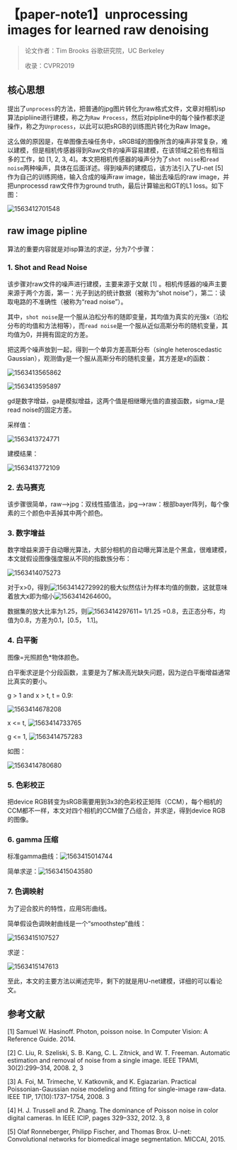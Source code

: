 # 【paper-note1】unprocessing images for learned raw denoising

> 论文作者：Tim Brooks 谷歌研究院，UC Berkeley
>
> 收录：CVPR2019

## 核心思想

提出了`unprocess`的方法，把普通的jpg图片转化为raw格式文件，文章对相机isp算法pipliine进行建模，称之为`Raw Process`，然后对pipline中的每个操作都求逆操作，称之为`Unprocess`，以此可以把sRGB的训练图片转化为Raw Image。

这么做的原因是，在单图像去噪任务中，sRGB域的图像所含的噪声非常复杂，难以建模，但是相机传感器得到Raw文件的噪声容易建模，在该领域之前也有相当多的工作，如 [1, 2, 3, 4]。本文把相机传感器的噪声分为了`shot noise`和`read noise`两种噪声，具体在后面详述。得到噪声的建模后，该方法引入了U-net [5] 作为自己的训练网络，输入合成的噪声raw image，输出去噪后的raw image，并把unprocessd raw文件作为ground truth，最后计算输出和GT的L1 loss。如下图：

![1563412701548](.\images\paper-note1\1563412701548.png)

## raw image pipline

算法的重要内容就是对isp算法的求逆，分为7个步骤：

### 1. Shot and Read Noise

该步骤对raw文件的噪声进行建模，主要来源于文献 [1] 。相机传感器的噪声主要来源于两个方面，第一：光子到达的统计数据（被称为“shot noise”），第二：读取电路的不准确性（被称为“read noise”）。

其中，`shot noise`是一个服从泊松分布的随即变量，其均值为真实的光强x（泊松分布的均值和方法相等），而`read noise`是一个服从近似高斯分布的随机变量，其均值为0，并拥有固定的方差。

把这两个噪声放到一起，得到一个单异方差高斯分布（single heteroscedastic Gaussian），观测值y是一个服从高斯分布的随机变量，其方差是x的函数：

![1563413565862](.\images\paper-note1\1563413565862.png)

![1563413595897](.\images\paper-note1\1563413595897.png)

gd是数字增益，ga是模拟增益，这两个值是相继曝光值的直接函数，sigma_r是read noise的固定方差。

采样值：

![1563413724771](.\images\paper-note1\1563413724771.png)

建模结果：

![1563413772109](.\images\paper-note1\1563413772109.png)

### 2. 去马赛克

该步骤很简单，raw—>jpg：双线性插值法，jpg—>raw：根部bayer阵列，每个像素的三个颜色中丢掉其中两个颜色。

### 3. 数字增益

数字增益来源于自动曝光算法，大部分相机的自动曝光算法是个黑盒，很难建模，本文就假设图像强度服从不同的指数族分布：

![1563414075273](.\images\paper-note1\1563414075273.png)

对于x>0，得到![1563414272992](.\images\paper-note1\1563414272992.png)的极大似然估计为样本均值的倒数，这就意味着放大x即为缩小![1563414264600](.\images\paper-note1\1563414264600.png)。

数据集的放大比率为1.25，则![1563414297611](.\images\paper-note1\1563414297611.png)= 1/1.25 =0.8，去正态分布，均值为0.8，方差为0.1，[0.5， 1.1]。

### 4. 白平衡

图像=光照颜色*物体颜色。

白平衡求逆是个分段函数，主要是为了解决高光缺失问题，因为逆白平衡增益通常比真实的要小。

g > 1 and x > t, t = 0.9: 

![1563414678208](.\images\paper-note1\1563414678208.png)

x <= t, ![1563414733765](.\images\paper-note1\1563414733765.png)

g <= 1, ![1563414757283](.\images\paper-note1\1563414757283.png)

如图：

![1563414780680](.\images\paper-note1\1563414780680.png)

### 5. 色彩校正

把device RGB转变为sRGB需要用到3x3的色彩校正矩阵（CCM），每个相机的CCM都不一样，本文对四个相机的CCM做了凸组合，并求逆，得到device RGB的图像。

### 6. gamma 压缩

标准gamma曲线：![1563415014744](.\images\paper-note1\1563415014744.png)

简单求逆：![1563415043580](.\images\paper-note1\1563415043580.png)

### 7. 色调映射

为了迎合胶片的特性，应用S形曲线。

简单假设色调映射曲线是一个“smoothstep”曲线：

![1563415107527](.\images\paper-note1\1563415107527.png)

求逆：

![1563415147613](.\images\paper-note1\1563415147613.png)

至此，本文的主要方法以阐述完毕，剩下的就是用U-net建模，详细的可以看论文。

## 参考文献

[1] Samuel W. Hasinoff. Photon, poisson noise. In Computer Vision: A Reference Guide. 2014.

[2] C. Liu, R. Szeliski, S. B. Kang, C. L. Zitnick, and W. T. Freeman. Automatic estimation and removal of noise from a single image. IEEE TPAMI, 30(2):299–314, 2008. 2, 3

[3] A. Foi, M. Trimeche, V. Katkovnik, and K. Egiazarian. Practical Poissonian-Gaussian noise modeling and fitting for single-image raw-data. IEEE TIP, 17(10):1737–1754, 2008. 3

[4]  H. J. Trussell and R. Zhang. The dominance of Poisson noise in color digital cameras. In IEEE ICIP, pages 329–332, 2012. 3, 8

[5] Olaf Ronneberger, Philipp Fischer, and Thomas Brox. U-net: Convolutional networks for biomedical image segmentation. MICCAI, 2015.